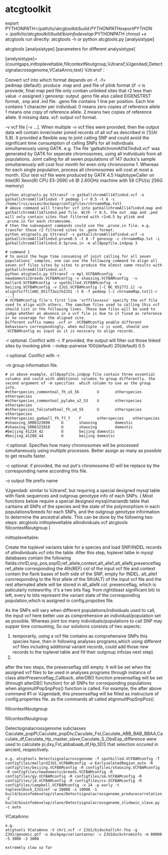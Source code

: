 # atcgtoolkit

export PYTHONPATH=/path/to/atcgtoolkit/build:$PYTHONPATH
export PYTHON=/path/to/atcgtoolkit/build/bioinfodevelop:$PYTHONPATH
chmod +x atcgtools
run directly:
atcgtools -h
or 
python atcgtools.py [analysistype]


atcgtools [analysistype] [parameters for different analysistype]

[analysistype]={countgaps,inittopleveltable,fillcontextNoutgroup,VJtransf,VJgendadi,Detectsignalacrossgenome,VCataAnno,test}
 VJtransf：
 
 Convert vcf into which format depands on -f. 
 -f=	
 pedmap (default): produce .map and .ped file of plink format (if -r is proviede, final map ped file only contian unlinked sites that r2 less than value -r assigned )
 genosnp: output .geno file also called EIGENSTRST format, .snp and .ind file. 
 	 .geno file contains 1 line per position. Each line contains 1 character per individual:
 	 	0 means zero copies of reference allele
 	 	1 means one copy of reference allele.
 	 	2 means two copies of reference allele.
 	 	9 missing data.
 vcf: output vcf format. 
 
 -v vcf file [-v ...].  When multiple -v vcf files were provided, then the output data will contain inner/outer joined records of all vcf as described in [1](AI 5.8). It provided a flexible way to joint calling SNP and could avoid the significant time consumption of calling SNPs for all individuals simultaneously using GATK.
 e.g. The file 'gatkallchromAll147indvd.vcf' was generated by GATK for seperate chromosomes, using all individuals from all populations. Joint calling for all seven populations of 147 ducks's sample simultaneously will cost four month for even only chromosome 1. Whereas for each single population, process all chromosomes will cost at most a month. 
 (Our test vcf file were produced by GATK 4.5 HaplotypeCaller on Intel(R) Xeon(R) CPU E5-2690 v4 @ 2.60GHz machine with 56 CPU(s) 256G memory)
 
 	python atcgtools.py VJtransf -v gatkallchromAll147indvd.vcf -o gatkallchromAll147indvd -f pedmap [-r 0.5 -t 8 -c /home/lrui/avian/duckpop/configfiles/chrnameMap.txt]
 	# above command will transfer vcf into gatkallchromAll147indvd.map and gatkallchromAll147indvd.ped file. With -r 0.5, the out .map and .ped will only contain sites that filtered with r2=0.5 by plink and .prune.in for each chromosome.
 	# then the subsequent cammands could use the .prune.in file. e.g. transfer those r2 filtered sites to .geno format.  
 	python atcgtools.py VJtransf -v gatkallchromAll147indvd.vcf -o gatkallchromAll147indvd.prune0.5 -t 8 -f genosnp -c chrnameMap.txt -i gatkallchromAll147indvd.0.5prune.in -m all8popfile.indpop 3

 	# command 1
 	# to avoid the huge time consuming of joint calling for all seven populations' samples, one can use the following command to align all seven vcf files sites by sites to produce the almost same results with gatkallchromAll147indvd.vcf.
 	python atcgtools.py VJtransf -v mpl.VCFBAMconfig  -v newdomesticbreeds.VCFBAMconfig -v shaoxing.VCFBAMconfig  -v mallard.VCFBAMconfig -v spotbilled.VCFBAMconfig -v beijing.VCFBAMconfig -v ZJU1.VCFBAMconfig [-C NC_051772.1] -o align7vcffileNC_051772withZJU1 -t 8 -f pedmap [-c chrnameMap.txt][-r ...]
	# VCFBAMconfig file's first line 'vcffile=xxxx' specify the vcf file used to align with others. The sam/bam files used to calling this vcf should list in the following lines. Those bam files will be used to judge whether an absence in a vcf file is due to it fixed as reference or no coverage for the aligned site. 
	Different suffix names .vcf or .VCFBAMconfig enable different behaviours correspondingly. when multiple -v is used, should use .VCFBAMconfig as input as it is nesscery to align records.
	
 -r optional. Conflict with -i. If provided, the output will filter out those linked sites by invoking plink --indep-pairwise 100(default) 20(default) 0.5
 
 -i optional. Conflict with -r.
 
 -m group information file. 
 	
  	# in above example, all8popfile.indpop file contain three essential columns and could with additional columns to group differently. the second argument of -m specifies  which column to use as the group info.
  	#otherspecies_commonteal_fh_u5_56        U       otherspecies    otherspecies
 	#otherspecies_commonteal_pylake_u2_53    U       otherspecies    otherspecies
 	#otherspecies_falcatedteal_fh_u4_55      U       otherspecies    otherspecies
 	#otherspecies_gadwall_fh_f7_7    F       otherspecies    otherspecies
 	#shaoxing_SRR6323890     U       shaoxing        domestic
 	#shaoxing_SRR6323918     U       shaoxing        domestic
 	#beijing_41224_42        U       beijing domestic
	#beijing_41288_44        U       beijing domestic
 -t optional. Specifies how many chromosomes will be processed simultaneously using multiple processes. Better assign as many as possible to get results faster.
 
 -c optional. if provided, the out put's chromosome ID will be replace by the corresponding name according this file.
 
 -o output file prefix name
 	
 VJgendadi: similar to VJtransf, but requiring a special designed mysql table with flank sequences and outgroup genotype info of each SNPs.
( Most functions below require a special designed mysql/mariandb table that cantains all SNPs of the species and the state of the polymorphism in each populations/breeds for each SNPs, 
  and the outgroup genotype information to determine the ancestral allele. This can be done by the following two steps:
 atcgtools inittopleveltable allindividuals.vcf
 atcgtools fillcontextNoutgroup 
 )
 
 inittopleveltable:
 
 Create the toplevel variants table for a species and load SNP/INDEL records of allindividuals.vcf into the table.
 After this step, toplevel talbe in mysql databases contain the following fields:chrID,snp_pos,snpID,ref_allele,context,alt_alle1,alt_alleN,presenceflag
 ref_allele corresponding the 4th(REF) col of the input vcf file and context contain the flank bases of both side of the SNP, empty for INDEL.
 alt_alle1 conrresponding to the first allele of the 5th(ALT) of the input vcf file and the rest alternated allele will be stored in alt_alleN col.
 presenceflag, which is paticularly noteworthy. it's a two bits flag. from right(least significant bit) to left, every to bits represent the variant state of the corresponding population,which is assigned in config.propoties file.
 	
 As the SNPs will vary when different populations/individuals used to call, the input vcf here better use as comprehensive an individual/population set as possible. 
 Whereas joint too many individuals/populations to call SNP may supper time consuming, So our solutions consists of two aspects:
 1) temporarily, using a vcf file contains as comprehensive SNPs this species have, then in following analyses programs,which using different vcf files including additional variant records, could add those new records to the toplevel table and fill their outgroup info(as next step).
 2) 
 after the two steps, the presenseflag still empty. It will be set when the assigned vcf files to be used in analyses programs through instance of class alterPresenceflag_Callback, alterDB() function
 presenseflag will be set (through alterDB() function) for all SNPs for corresponding populations when alignmultPopSnpPos() function is called. For example, the after above command #1 or VJgendadi, this presenseflag will be filled as instructure of config.properties file. as the commands all called alignmultPopSnpPos()

 fillcontextNoutgroup
 
 fillcontextNoutgroup


 Detectsignalacrossgenome
 subclasses Caculate_popPI,Caculate_popDiv,Caculate_Fst,Caculate_ABB_BAB_BBAA,Caculate_df,Caculate_Hp_master_slave,Caculate_S_ObsExp_difference were used to
 calculate pi,dxy,Fst,abbabaab,df,Hp,SDS that selection occured in ancient, respectively.
	
	e.g. atcgtools Detectsignalacrossgenome -T spotbilled.VCFBAMconfig -T configfiles/mallardZJU1.VCFBAMconfig -o EarlyseletedRegion_auto -R configfiles/beijing.VCFBAMconfig -R configfiles/shaoxing.VCFBAMconfig -R configfiles/newdomesticbreeds.VCFBAMconfig -R configfiles/gy.VCFBAMconfig -R configfiles/sm.VCFBAMconfig -R configfiles/jd.VCFBAMconfig -R configfiles/cv.VCFBAMconfig -R configfiles/campbell.VCFBAMconfig -n 24 -p early -t toplevelDuck_ZJU1ref -w 20000 -s 10000 -1 build/bioinfodevelop/slave/Detectsignalacrossgenome_producecorrelation_slave.py -2 build/bioinfodevelop/slave/Detectsignalacrossgenome_slidewin_slave.py -c auto

 VCataAnno
	
	e.g. 
	atcgtools VCataAnno -V chr1.vcf -r ZJU1/bjduckallchr.fna -g ZJU1/genomic.gtf -o duckpop/variantanno/ -c ZJU1duckchrominfo -m 80000 -5 3000 -3 3000
	
	extremely slow so far
